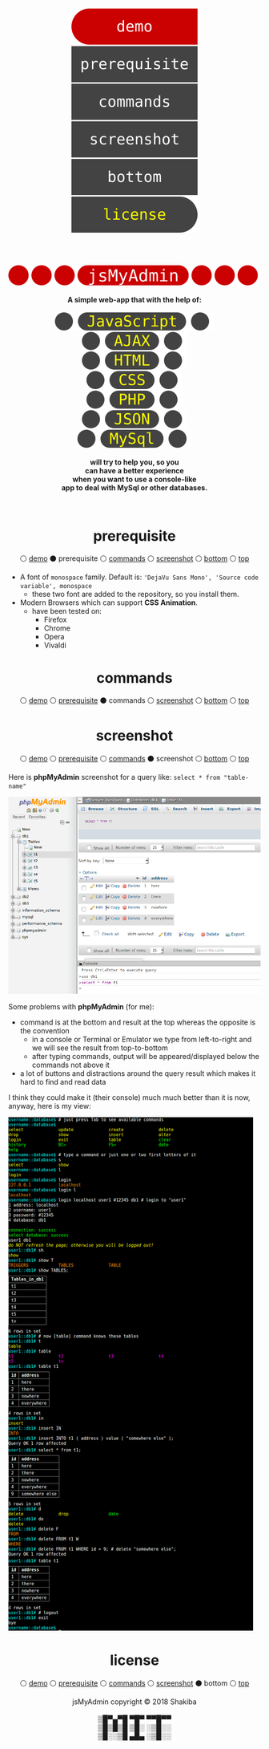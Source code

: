<br>
<p id="top" align="center">
  <a href="https://k-five.github.io/jsMyAdmin/">
    <img src="./res/demo.svg" />
  </a>
  <a href="#prerequisite">
    <img src="./res/prerequisite.svg" />
  </a>
  <a href="#commands">
    <img src="./res/commands.svg" />
  </a>
  <a href="#screenshot">
    <img src="./res/screenshot.svg" />
  </a>
  <a href="#bottom">
    <img src="./res/bottom.svg" />
  </a>
  <a href="https://github.com/k-five/jsMyAdmin/blob/master/LICENSE">
    <img src="./res/license.svg" />
  </a>
</p>
<br>
<br>
<p align="center">
  <img src="./res/jsmyadmin.svg" /> <br> <br>
  <strong>A simple web-app that with the help of:</strong><br><br>
  <img src="./res/js.svg" /> <br>
  <img src="./res/ajax.svg" /> <br>
  <img src="./res/html.svg" /> <br>
  <img src="./res/css.svg" /> <br>
  <img src="./res/php.svg" /> <br>
  <img src="./res/json.svg" /> <br>
  <img src="./res/mysql.svg" /> <br> <br>
  <strong>will try to help you, so you</strong><br>
  <strong>can have a better experience</strong><br>
  <strong>when you want to use a console-like</strong><br>
  <strong>app to deal with MySql or other databases.</strong><br>
</p>
<br>


<h1 id="prerequisite" align="center">prerequisite</h1>
<p align="center">
  &#9898; <a href="https://k-five.github.io/jsMyAdmin/">demo</a>
  &#9899; prerequisite
  &#9898; <a href="#commands">commands</a>
  &#9898; <a href="#screenshot">screenshot</a>
  &#9898; <a href="#bottom">bottom</a>
  &#9898; <a href="#top">top</a>
</p>

 - A font of `monospace` family. Default is: `'DejaVu Sans Mono', 'Source code variable', monospace`  
   - these two font are added to the repository, so you install them.  
 - Modern Browsers which can support **CSS Animation**.  
   - have been tested on:  
     - Firefox  
     - Chrome  
     - Opera  
     - Vivaldi  

<h1 id="commands" align="center">commands</h1>
<p align="center">
  &#9898; <a href="https://k-five.github.io/jsMyAdmin/">demo</a>
  &#9898; <a href="#prerequisite">prerequisite</a>
  &#9899; commands
  &#9898; <a href="#screenshot">screenshot</a>
  &#9898; <a href="#bottom">bottom</a>
  &#9898; <a href="#top">top</a>
</p>


<h1 id="screenshot" align="center">screenshot</h1>
<p align="center">
  &#9898; <a href="https://k-five.github.io/jsMyAdmin/">demo</a>
  &#9898; <a href="#prerequisite">prerequisite</a>
  &#9898; <a href="#commands">commands</a>
  &#9899; screenshot
  &#9898; <a href="#bottom">bottom</a>
  &#9898; <a href="#top">top</a>
</p>

Here is **phpMyAdmin** screenshot for a query like: `select * from "table-name"`

<img src="res/phpMyAdmin.png" />

Some problems with **phpMyAdmin** (for me):
 - command is at the bottom and result at the top whereas the opposite is the convention
   - in a console or Terminal or Emulator we type from left-to-right and we will see the result from top-to-bottom
   - after typing commands, output will be appeared/displayed below the commands not above it
 - a lot of buttons and distractions around the query result which makes it hard to find and read data

I think they could make it (their console) much much better than it is now, anyway, here is my view:

<img src="res/jsMyAdmin.png" />

<h1 id="license" align="center">license</h1>
<p align="center">
  &#9898; <a href="https://k-five.github.io/jsMyAdmin/">demo</a>
  &#9898; <a href="#prerequisite">prerequisite</a>
  &#9898; <a href="#commands">commands</a>
  &#9898; <a href="#screenshot">screenshot</a>
  &#9899; bottom
  &#9898; <a href="#top">top</a>
</p>
<p id="bottom" align="center">
  jsMyAdmin copyright &copy; 2018 Shakiba
  <br>
  <br>
  ▒█▀▄▀█ ▀█▀ ▀▀█▀▀<br>
  ▒█▒█▒█ ▒█░ ░▒█░░<br>
  ▒█░░▒█ ▄█▄ ░▒█░░<br>
</p>
